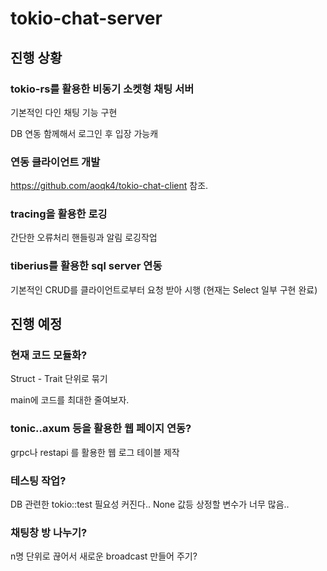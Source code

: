 # tokio-chat-server

## 진행 상황

### tokio-rs를 활용한 비동기 소켓형 채팅 서버
기본적인 다인 채팅 기능 구현

DB 연동 함께해서 로그인 후 입장 가능캐

### 연동 클라이언트 개발
https://github.com/aoqk4/tokio-chat-client 참조.

### tracing을 활용한 로깅
간단한 오류처리 핸들링과 알림 로깅작업

### tiberius를 활용한 sql server 연동
기본적인 CRUD를 클라이언트로부터 요청 받아 시행 (현재는 Select 일부 구현 완료)

## 진행 예정

### 현재 코드 모듈화?
Struct - Trait 단위로 묶기

main에 코드를 최대한 줄여보자.

### tonic..axum 등을 활용한 웹 페이지 연동?
grpc나 restapi 를 활용한 웹 로그 테이블 제작

### 테스팅 작업?
DB 관련한 tokio::test 필요성 커진다..
None 값등 상정할 변수가 너무 많음..

### 채팅창 방 나누기?
n명 단위로 끊어서 새로운 broadcast 만들어 주기?
